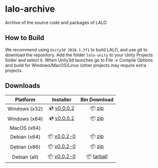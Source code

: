 # lalo-archive
Archive of the source code and packages of LALO

## How to Build

We recommend using `Unity3d 2018.1.3f1` to build LALO, and use git to download the repository. Add the folder `lalo-unity` to your Unity Projects folder and select it. When Unity3d launches go to File -> Compile Options and build for Windows/MacOS/Linux (other projects may require extra projects.

## Downloads

| Platform | Installer | Bin Download |
| :---: | :---: | :---: |
| Windows (x32) | :cd: [v0.0.0.2](https://github.com/sparrdrem/lalo-archive/releases/download/v0.0.0.2-prealpha/lalo-eda_v0.0.0.2_win32_setup.exe) | :package: [zip](https://github.com/sparrdrem/lalo-archive/releases/download/v0.0.0.2-prealpha/lalo-eda_v0.0.0.2_win32_bin.zip) |
| Windows (x64) | :cd: [v0.0.0.2](https://github.com/sparrdrem/lalo-archive/releases/download/v0.0.0.2-prealpha/lalo-eda_v0.0.0.2_win64_setup.exe) | :package: [zip](https://github.com/sparrdrem/lalo-archive/releases/download/v0.0.0.2-prealpha/lalo-eda_v0.0.0.2_win64_bin.zip) |
| MacOS (x64) |  |  |
| Debian (x64) | :package: [v0.0.2-0](https://github.com/sparrdrem/lalo-archive/releases/download/v0.0.0.2-prealpha/lalo-eda_0.0.2-0_unix64_setup.deb) | :package: [zip](https://github.com/sparrdrem/lalo-archive/releases/download/v0.0.0.2-prealpha/lalo-eda_v0.0.0.2_unix64_bin.zip) |
| Debian (x86) | :package: [v0.0.2-0](https://github.com/sparrdrem/lalo-archive/releases/download/v0.0.0.2-prealpha/lalo-eda_0.0.2-0_unix32_setup.deb) | :package: [zip](https://github.com/sparrdrem/lalo-archive/releases/download/v0.0.0.2-prealpha/lalo-eda_v0.0.0.2_unix32_bin.zip) |
| Debian (all) | :package: [v0.0.2-0](https://github.com/sparrdrem/lalo-archive/releases/download/v0.0.0.2-prealpha/lalo-eda_0.0.2-0_all.deb) | :package: [tarball](https://github.com/sparrdrem/lalo-archive/releases/download/v0.0.0.2-prealpha/lalo-eda_0.0.2.orig.tar.xz) |

